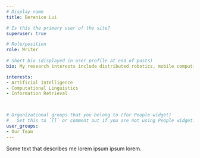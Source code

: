 ```yaml
---
# Display name
title: Berenice Lui

# Is this the primary user of the site?
superuser: true

# Role/position
role: Writer
 
# Short bio (displayed in user profile at end of posts)
bio: My research interests include distributed robotics, mobile computing and programmable matter.

interests:
- Artificial Intelligence
- Computational Linguistics
- Information Retrieval

 

# Organizational groups that you belong to (for People widget)
#   Set this to `[]` or comment out if you are not using People widget.
user_groups:
- Our Team
---
```


Some text that describes me lorem ipsum ipsum lorem.



